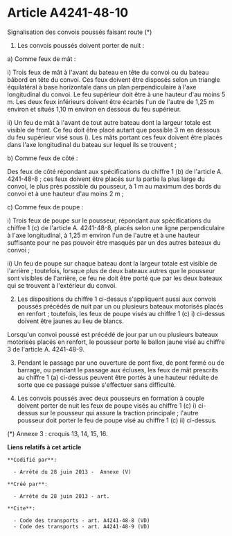 # Article A4241-48-10

Signalisation des convois poussés faisant route (*) 

1. Les convois poussés doivent porter de nuit : 

a) Comme feux de mât : 

i) Trois feux de mât à l'avant du bateau en tête du convoi ou du bateau bâbord en tête du convoi. Ces feux doivent être
disposés selon un triangle équilatéral à base horizontale dans un plan perpendiculaire à l'axe longitudinal du convoi. Le feu
supérieur doit être à une hauteur d'au moins 5 m. Les deux feux inférieurs doivent être écartés l'un de l'autre de 1,25 m
environ et situés 1,10 m environ en dessous du feu supérieur. 

ii) Un feu de mât à l'avant de tout autre bateau dont la largeur totale est visible de front. Ce feu doit être placé autant
que possible 3 m en dessous du feu supérieur visé sous i). Les mâts portant ces feux doivent être placés dans l'axe
longitudinal du bateau sur lequel ils se trouvent ; 

b) Comme feux de côté : 

Des feux de côté répondant aux spécifications du chiffre 1 (b) de l'article A. 4241-48-8 ; ces feux doivent être placés sur
la partie la plus large du convoi, le plus près possible du pousseur, à 1 m au maximum des bords du convoi et à une hauteur
d'au moins 2 m ; 

c) Comme feux de poupe : 

i) Trois feux de poupe sur le pousseur, répondant aux spécifications du chiffre 1 (c) de l'article A. 4241-48-8, placés selon
une ligne perpendiculaire à l'axe longitudinal, à 1,25 m environ l'un de l'autre et à une hauteur suffisante pour ne pas
pouvoir être masqués par un des autres bateaux du convoi ; 

ii) Un feu de poupe sur chaque bateau dont la largeur totale est visible de l'arrière ; toutefois, lorsque plus de deux
bateaux autres que le pousseur sont visibles de l'arrière, ce feu ne doit être porté que par les deux bateaux qui se trouvent
à l'extérieur du convoi. 

2. Les dispositions du chiffre 1 ci-dessus s'appliquent aussi aux convois poussés précédés de nuit par un ou plusieurs
bateaux motorisés placés en renfort ; toutefois, les feux de poupe visés au chiffre 1 (c) i) ci-dessus doivent être jaunes au
lieu de blancs. 

Lorsqu'un convoi poussé est précédé de jour par un ou plusieurs bateaux motorisés placés en renfort, le pousseur porte le
ballon jaune visé au chiffre 3 de l'article A. 4241-48-9.

3. Pendant le passage par une ouverture de pont fixe, de pont fermé ou de barrage, ou pendant le passage aux écluses, les
feux de mât prescrits au chiffre 1 (a) ci-dessus peuvent être portés à une hauteur réduite de sorte que ce passage puisse
s'effectuer sans difficulté. 

4. Les convois poussés avec deux pousseurs en formation à couple doivent porter de nuit les feux de poupe visés au chiffre 1
(c) i) ci-dessus sur le pousseur qui assure la traction principale ; l'autre pousseur doit porter le feu de poupe visé au
chiffre 1 (c) ii) ci-dessus. 

(*) Annexe 3 : croquis 13, 14, 15, 16.

**Liens relatifs à cet article**

	**Codifié par**:

	  - Arrêté du 28 juin 2013 -  Annexe (V)

	**Créé par**:

	  - Arrêté du 28 juin 2013 - art.

	**Cite**:

	  - Code des transports - art. A4241-48-8 (VD)
	  - Code des transports - art. A4241-48-9 (VD)
